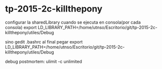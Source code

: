 # tp-2015-2c-killthepony

configurar la sharedLibrary cuando se ejecuta en consola(por cada consola)
export LD_LIBRARY_PATH=/home/utnso/Escritorio/git/tp-2015-2c-killthepony/utiles/Debug


sino gedit .bashrc
al final pegar export LD_LIBRARY_PATH=/home/utnso/Escritorio/git/tp-2015-2c-killthepony/utiles/Debug

debug postmortem: 
ulimit -c unlimited